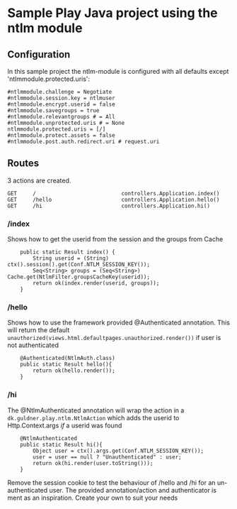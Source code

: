 Sample Play Java project using the ntlm module
===============================================

## Configuration
In this sample project the ntlm-module is configured with all defaults except 
'ntlmmodule.protected.uris':

```
#ntlmmodule.challenge = Negotiate
#ntlmmodule.session.key = ntlmuser
#ntlmmodule.encrypt.userid = false
#ntlmmodule.savegroups = true
#ntlmmodule.relevantgroups # = All
#ntlmmodule.unprotected.uris # = None
ntlmmodule.protected.uris = [/]
#ntlmmodule.protect.assets = false
#ntlmmodule.post.auth.redirect.uri # request.uri 
```

## Routes
3 actions are created.

```
GET     /                           controllers.Application.index()
GET     /hello                      controllers.Application.hello()
GET     /hi                         controllers.Application.hi()
```

### /index
Shows how to get the userid from the session and the groups from Cache

```
    public static Result index() {
    	String userid = (String) ctx().session().get(Conf.NTLM_SESSION_KEY());
    	Seq<String> groups = (Seq<String>) Cache.get(NtlmFilter.groupsCacheKey(userid));
        return ok(index.render(userid, groups));        
    }
```

### /hello
Shows how to use the framework provided @Authenticated annotation. This will return the default `unauthorized(views.html.defaultpages.unauthorized.render())` if user is not authenticated

```
    @Authenticated(NtlmAuth.class)
    public static Result hello(){
    	return ok(hello.render());
    }
```

### /hi
The @NtlmAuthenticated annotation will wrap the action in a `dk.guldner.play.ntlm.NtlmAction` which adds the userid to Http.Context.args *if* a userid was found 

```
    @NtlmAuthenticated
    public static Result hi(){
    	Object user = ctx().args.get(Conf.NTLM_SESSION_KEY());
    	user = user == null ? "Unauthenticated" : user;
    	return ok(hi.render(user.toString()));
    }

```

Remove the session cookie to test the behaviour of /hello and /hi for an un-authenticated user. The provided annotation/action and authenticator is ment as an inspiration. Create your own to suit your needs
